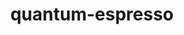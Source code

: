 ---
title: "quantum-espresso"
layout: cache
categories: [package, develop-2025-04-27]
meta: {"compilers": ["gcc@11.4.0", "gcc@12.4.0", "intel-oneapi-compilers@2025.1.0"], "num_specs": 4, "num_specs_by_stack": {"aws-pcluster-neoverse_v1": 1, "e4s": 1, "e4s-neoverse-v2": 1, "e4s-oneapi": 1, "root": 4}, "oss": ["amzn2", "ubuntu22.04"], "platforms": ["linux"], "stacks": ["aws-pcluster-neoverse_v1", "e4s", "e4s-neoverse-v2", "e4s-oneapi", "root"], "targets": ["neoverse_v1", "neoverse_v2", "x86_64_v3"], "versions": ["6.6", "7.4.1"]}
spec_details: [{"compiler": "gcc@11.4.0", "hash": "3yp6vcq2gzi44pfqncnhpwz3dkwysfqj", "os": "ubuntu22.04", "platform": "linux", "size": "-", "stacks": ["e4s-neoverse-v2", "root"], "target": "neoverse_v2", "variants": ["build_system=cmake", "build_type=Release", "~clock", "~elpa", "+epw", "~fox", "generator=make", "~gipaw", "hdf5=none", "~ipo", "~libxc", "+mpi", "~nvtx", "+openmp", "+patch", "~qmcpack", "+scalapack"], "versions": ["7.4.1"]}, {"compiler": "gcc@11.4.0", "hash": "6f75ld56n5skp5hhme4ity433llv5z3u", "os": "ubuntu22.04", "platform": "linux", "size": "-", "stacks": ["e4s", "root"], "target": "x86_64_v3", "variants": ["build_system=cmake", "build_type=Release", "~clock", "~elpa", "+epw", "~fox", "generator=make", "~gipaw", "hdf5=none", "~ipo", "~libxc", "+mpi", "~nvtx", "+openmp", "+patch", "~qmcpack", "+scalapack"], "versions": ["7.4.1"]}, {"compiler": "gcc@12.4.0", "hash": "6lxcdny3cx4wveagrmmvrnnmwz5yzicy", "os": "amzn2", "platform": "linux", "size": "-", "stacks": ["aws-pcluster-neoverse_v1", "root"], "target": "neoverse_v1", "variants": ["build_system=generic", "~clock", "~elpa", "~environ", "+epw", "~fox", "~gipaw", "hdf5=none", "~libxc", "+mpi", "~nvtx", "+openmp", "+patch", "patches:=8f17966,f43b741", "~qmcpack", "+scalapack"], "versions": ["6.6"]}, {"compiler": "intel-oneapi-compilers@2025.1.0", "hash": "zjukzpbajbob5lbspjnpnpjcbkhml6kd", "os": "ubuntu22.04", "platform": "linux", "size": "-", "stacks": ["e4s-oneapi", "root"], "target": "x86_64_v3", "variants": ["build_system=cmake", "build_type=Release", "~clock", "~elpa", "+epw", "~fox", "generator=make", "~gipaw", "hdf5=none", "~ipo", "~libxc", "+mpi", "~nvtx", "+openmp", "+patch", "~qmcpack", "+scalapack"], "versions": ["7.4.1"]}]
---